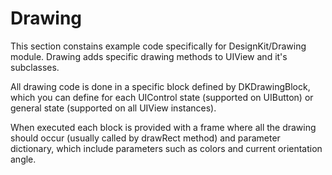 Drawing
========

This section constains example code specifically for DesignKit/Drawing module. Drawing adds specific drawing methods to UIView and it's subclasses.

All drawing code is done in a specific block defined by DKDrawingBlock, which you can define for each UIControl state (supported on UIButton) or general state (supported on all UIView instances).

When executed each block is provided with a frame where all the drawing should occur (usually called by drawRect method) and parameter dictionary, which include parameters such as colors and current orientation angle.
